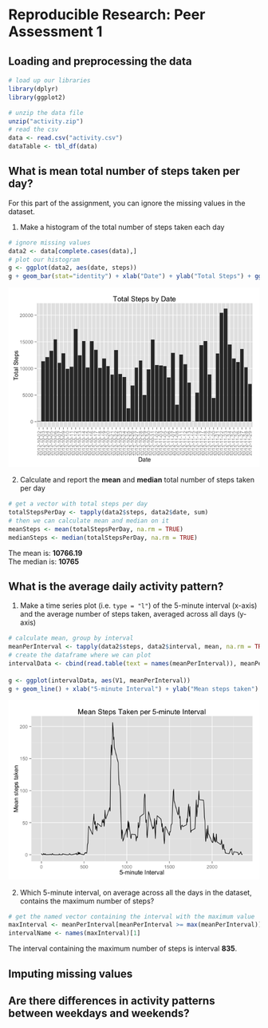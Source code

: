 # Reproducible Research: Peer Assessment 1


## Loading and preprocessing the data

```r
# load up our libraries
library(dplyr)
library(ggplot2)
```


```r
# unzip the data file
unzip("activity.zip")
# read the csv
data <- read.csv("activity.csv")
dataTable <- tbl_df(data)
```

## What is mean total number of steps taken per day?

For this part of the assignment, you can ignore the missing values in
the dataset.

1. Make a histogram of the total number of steps taken each day


```r
# ignore missing values
data2 <- data[complete.cases(data),]
# plot our histogram
g <- ggplot(data2, aes(date, steps))
g + geom_bar(stat="identity") + xlab("Date") + ylab("Total Steps") + ggtitle("Total Steps by Date") + theme(axis.text.x=element_text(angle=90,hjust=1,vjust=0.5))
```

![](PA1_template_files/figure-html/unnamed-chunk-3-1.png) 

2. Calculate and report the **mean** and **median** total number of steps taken per day


```r
# get a vector with total steps per day
totalStepsPerDay <- tapply(data2$steps, data2$date, sum)
# then we can calculate mean and median on it
meanSteps <- mean(totalStepsPerDay, na.rm = TRUE)
medianSteps <- median(totalStepsPerDay, na.rm = TRUE)
```

The mean is: **10766.19**   
The median is: **10765**


## What is the average daily activity pattern?

1. Make a time series plot (i.e. `type = "l"`) of the 5-minute interval (x-axis) and the average number of steps taken, averaged across all days (y-axis)


```r
# calculate mean, group by interval
meanPerInterval <- tapply(data2$steps, data2$interval, mean, na.rm = TRUE)
# create the dataframe where we can plot
intervalData <- cbind(read.table(text = names(meanPerInterval)), meanPerInterval)

g <- ggplot(intervalData, aes(V1, meanPerInterval))
g + geom_line() + xlab("5-minute Interval") + ylab("Mean steps taken") + ggtitle("Mean Steps Taken per 5-minute Interval")
```

![](PA1_template_files/figure-html/unnamed-chunk-5-1.png) 

2. Which 5-minute interval, on average across all the days in the dataset, contains the maximum number of steps?


```r
# get the named vector containing the interval with the maximum value
maxInterval <- meanPerInterval[meanPerInterval >= max(meanPerInterval)]
intervalName <- names(maxInterval)[1]
```

The interval containing the maximum number of steps is interval **835**.



## Imputing missing values



## Are there differences in activity patterns between weekdays and weekends?
